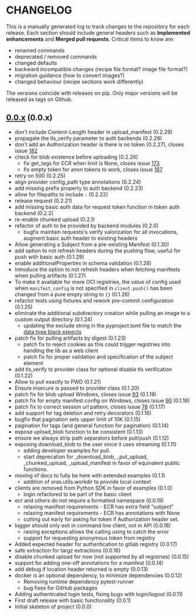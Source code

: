 # CHANGELOG

This is a manually generated log to track changes to the repository for each release.
Each section should include general headers such as **Implemented enhancements**
and **Merged pull requests**. Critical items to know are:

 - renamed commands
 - deprecated / removed commands
 - changed defaults
 - backward incompatible changes (recipe file format? image file format?)
 - migration guidance (how to convert images?)
 - changed behaviour (recipe sections work differently)

The versions coincide with releases on pip. Only major versions will be released as tags on Github.

## [0.0.x](https://github.com/oras-project/oras-py/tree/main) (0.0.x)
 - don't include Content-Length header in upload_manifest (0.2.29)
 - propagate the tls_verify parameter to auth backends (0.2.28)
 - don't add an Authorization header is there is no token (0.2.27), closes issue [182](https://github.com/oras-project/oras-py/issues/182)
 - check for blob existence before uploading (0.2.26)
   - fix get_tags for ECR when limit is None, closes issue [173](https://github.com/oras-project/oras-py/issues/173)
   - fix empty token for anon tokens to work, closes issue [167](https://github.com/oras-project/oras-py/issues/167)
 - retry on 500 (0.2.25)
 - align provider config_path type annotations (0.2.24)
 - add missing prefix property to auth backend (0.2.23)
 - allow for filepaths to include `:` (0.2.22)
 - release request (0.2.21)
 - add missing basic auth data for request token function in token auth backend (0.2.2)
 - re-enable chunked upload (0.2.1)
 - refactor of auth to be provided by backend modules (0.2.0)
   - bugfix maintain requests's verify valorization for all invocations, augment basic auth header to existing headers
 - Allow generating a Subject from a pre-existing Manifest (0.1.30)
 - add option to not refresh headers during the pushing flow, useful for push with basic auth (0.1.29)
 - enable additionalProperties in schema validation (0.1.28)
 - Introduce the option to not refresh headers when fetching manifests when pulling artifacts (0.1.27)
 - To make it available for more OCI registries, the value of config used when `manifest_config` is not specified in `client.push()` has been changed from a pure empty string to `{}` (0.1.26)
 - refactor tests using fixtures and rework pre-commit configuration (0.1.25)
 - eliminate the additional subdirectory creation while pulling an image to a custom output directory (0.1.24)
   - updating the exclude string in the pyproject.toml file to match the [data type black expects](https://black.readthedocs.io/en/stable/usage_and_configuration/the_basics.html#configuration-format)
 - patch fix for pulling artifacts by digest (0.1.23)
    - patch fix to reject cookies as this could trigger registries into handling the lib as a web client
    - patch fix for proper validation and specification of the subject element
 - add tls_verify to provider class for optional disable tls verification (0.1.22)
 - Allow to pull exactly to PWD (0.1.21)
 - Ensure insecure is passed to provider class (0.1.20)
 - patch fix for blob upload Windows, closes issue [93](https://github.com/oras-project/oras-py/issues/93) (0.1.19)
 - patch fix for empty manifest config on Windows, closes issue [90](https://github.com/oras-project/oras-py/issues/90) (0.1.18)
 - patch fix to correct session url pattern, closes issue [78](https://github.com/oras-project/oras-py/issues/78) (0.1.17)
 - add support for tag deletion and retry decorators (0.1.16)
 - bugfix that pagination sets upper limit of 10K (0.1.15)
 - pagination for tags (and general function for pagination) (0.1.14)
 - expose upload_blob function to be consistent (0.1.13)
 - ensure we always strip path separators before pull/push (0.1.12)
 - exposing download_blob to the user since it uses streaming (0.1.11)
   - adding developer examples for pull.
   - start deprecation for _download_blob, _put_upload, _chunked_upload, _upload_manifest
     in favor of equivalent public functions.
 - moving of docs to fully be here with extended examples (0.1.1)
   - addition of oras.utils.workdir to provide local context
 - clients are removed from Python SDK in favor of examples (0.1.0)
   - login refactored to be part of the basic client
 - ecr and others do not require a formatted namespace (0.0.19)
   - relaxing manifest requirements - ECR has extra field "subject"
   - relaxing manifest requirements - ECR has annotations with None
   - cutting out early for asking for token if Authorization header set.
 - logger should only exit in command line client, not in API (0.0.18)
   - raising exceptions allows the calling using to catch the error
   - support for requesting anonymous token from registry
 - Added expected header for authentication to gitlab registry (0.0.17)
 - safe extraction for targz extractions (0.0.16)
 - disable chunked upload for now (not supported by all registries) (0.0.15)
 - support for adding one-off annotations for a manifest (0.0.14)
 - add debug if location header returned is empty (0.0.13)
 - docker is an optional dependency, to minimize dependencies (0.0.12)
   - Removing runtime dependency pytest-runner
   - bug fixes for GitHub packages
 - Adding authenticated login tests, fixing bugs with login/logout (0.0.11)
 - First draft release with basic functionality (0.0.1)
 - Initial skeleton of project (0.0.0)
